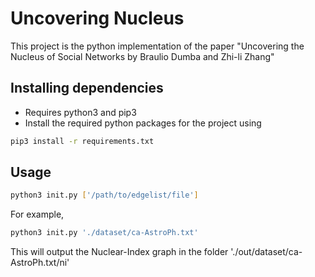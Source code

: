 # Uncovering Nucleus

This project is the python implementation of the paper "Uncovering the Nucleus of Social Networks by Braulio Dumba and Zhi-li Zhang"

## Installing dependencies

* Requires python3 and pip3
* Install the required python packages for the project using
```bash
pip3 install -r requirements.txt
```

## Usage

```bash
python3 init.py ['/path/to/edgelist/file']
```

For example,

```bash
python3 init.py './dataset/ca-AstroPh.txt'
```

This will output the Nuclear-Index graph in the folder './out/dataset/ca-AstroPh.txt/ni'